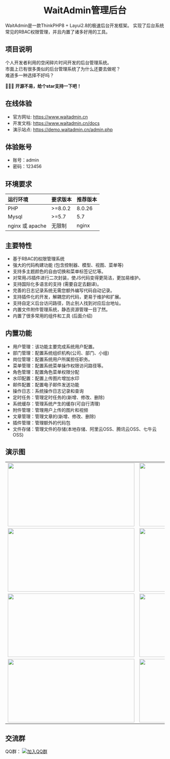 <h1 align="center">WaitAdmin管理后台</h1>

WaitAdmin是一款ThinkPHP8 + Layui2.8的极速后台开发框架。
实现了后台系统常见的RBAC权限管理，并且内置了诸多好用的工具。

## 项目说明
个人开发者利用的空闲碎片时间开发的后台管理系统。<br/>
市面上已有很多类似的后台管理系统了为什么还要去做呢？<br/>
难道多一种选择不好吗？

🚀🚀🚀 **开源不易，给个star支持一下吧！**

## 在线体验
- 官方网址: https://www.waitadmin.cn
- 开发文档: https://www.waitadmin.cn/docs
- 演示站点: https://demo.waitadmin.cn/admin.php

## 体验账号
- 账号：admin
- 密码：123456

## 环境要求

| 运行环境  |要求版本   |推荐版本   |
| :------------ | :------------ | :------------ |
|PHP     | >=8.0.2  | 8.0.26  |
|Mysql   | >=5.7    | 5.7     |
|nginx 或 apache    |无限制| nginx  |

## 主要特性
- 基于RBAC的权限管理系统
- 强大的代码构建功能 (包含控制器、模型、视图、菜单等)
- 支持多主题颜色的自由切换和菜单标签记忆等。
- 对常用JS插件进行二次封装，使JS代码变得更简洁，更加易维护。
- 支持国际化多语言的支持 (需要自定去翻译)。
- 完善的日志记录系统无需您额外编写代码自动记录。
- 支持插件化的开发，解耦您的代码，更易于维护和扩展。
- 支持自定义后台访问路径，防止别人找到对应后台地址。
- 内置文件附件管理系统，静态资源管理一目了然。
- 内置了很多常用的组件和工具 (后面介绍)

## 内置功能
- 用户管理：该功能主要完成系统用户配置。
- 部门管理：配置系统组织机构(公司、部门、小组)
- 岗位管理：配置系统用户所属担任职务。
- 菜单管理：配置系统菜单操作权限访问路径等。
- 角色管理：配置角色菜单权限分配
- 水印配置：配置上传图片增加水印
- 邮件配置：配置电子邮件发送功能
- 操作日志：系统操作日志记录和查询
- 定时任务：管理定时任务的(新增、修改、删除)
- 系统缓存：管理系统产生的缓存(可自行清理)
- 附件管理：管理用户上传的图片和视频
- 文章管理：管理文章的(新增、修改、删除)
- 插件管理：管理额外的代码包
- 文件存储：管理文件的存储(本地存储、阿里云OSS、腾讯云OSS、七牛云OSS)

## 演示图
<table>
    <tr>
        <td><img src="https://www.waitadmin.cn/others/ts_01.png" height="200" width="400"/></td>
        <td><img src="https://www.waitadmin.cn/others/ts_02.png" height="200" width="400"/></td>
    </tr>
    <tr>
        <td><img src="https://www.waitadmin.cn/others/ts_03.png" height="200" width="400"/></td>
        <td><img src="https://www.waitadmin.cn/others/ts_04.png" height="200" width="400"/></td>
    </tr>
    <tr>
        <td><img src="https://www.waitadmin.cn/others/ts_05.png" height="200" width="400"/></td>
        <td><img src="https://www.waitadmin.cn/others/ts_06.png" height="200" width="400"/></td>
    </tr>
    <tr>
        <td><img src="https://www.waitadmin.cn/others/ts_07.png" height="200" width="400"/></td>
        <td><img src="https://www.waitadmin.cn/others/ts_08.png" height="200" width="400"/></td>
    </tr>
</table>

## 交流群
QQ群：
<a href="https://gitee.com/link?target=https://jq.qq.com/?_wv=1027&k=TRrklD6W">
    <img src="https://img.shields.io/badge/613667155-blue.svg" alt="加入QQ群">
</a>